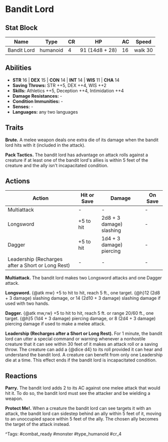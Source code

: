 # Bandit Lord

## Stat Block

| Name | Type | CR | HP | AC | Speed |
|------|------|----|----|----|-------|
| Bandit Lord | humanoid | 4 | 91 (14d8 + 28) | 16 | walk 30 |

## Abilities

- **STR** 16 | **DEX** 15 | **CON** 14 | **INT** 14 | **WIS** 11 | **CHA** 14
- **Saving Throws:** STR ++5, DEX ++4, WIS ++2  
- **Skills:** Athletics ++5, Deception ++4, Intimidation ++4  
- **Damage Resistances:** -  
- **Condition Immunities:** -  
- **Senses:** -  
- **Languages:** any two languages

## Traits

**Brute.** A melee weapon deals one extra die of its damage when the bandit lord hits with it (included in the attack).

**Pack Tactics.** The bandit lord has advantage on attack rolls against a creature if at least one of the bandit lord's allies is within 5 feet of the creature and the ally isn't incapacitated condition.


## Actions

| Action | Hit or Save | Damage | On Save |
|--------|--------------|--------|----------|
| Multiattack | - | - | - |
| Longsword | +5 to hit | 2d8 + 3 damage) slashing | - |
| Dagger | +5 to hit | 1d4 + 3 damage) piercing | - |
| Leadership (Recharges after a Short or Long Rest) | - | - | - |

**Multiattack.** The bandit lord makes two Longsword attacks and one Dagger attack.

**Longsword.** {@atk mw} +5 to hit to hit, reach 5 ft., one target. {@h}12 (2d8 + 3 damage) slashing damage, or 14 (2d10 + 3 damage) slashing damage if used with two hands.

**Dagger.** {@atk mw,rw} +5 to hit to hit, reach 5 ft. or range 20/60 ft., one target. {@h}5 (1d4 + 3 damage) piercing damage, or 8 (2d4 + 3 damage) piercing damage if used to make a melee attack.

**Leadership (Recharges after a Short or Long Rest).** For 1 minute, the bandit lord can utter a special command or warning whenever a nonhostile creature that it can see within 30 feet of it makes an attack roll or a saving throw. The creature can add a {@dice d4} to its roll provided it can hear and understand the bandit lord. A creature can benefit from only one Leadership die at a time. This effect ends if the bandit lord is incapacitated condition.

## Reactions

**Parry.** The bandit lord adds 2 to its AC against one melee attack that would hit it. To do so, the bandit lord must see the attacker and be wielding a weapon.

**Protect Me!.** When a creature the bandit lord can see targets it with an attack, the bandit lord can sidestep behind an ally within 5 feet of it, moving to an unoccupied space within 5 feet of the ally. The chosen ally becomes the target of the attack instead.



^Tags: #combat_ready #monster #type_humanoid #cr_4